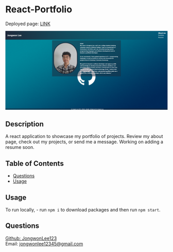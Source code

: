 # React-Portfolio

Deployed page: [LINK](https://jongwonlee123.github.io/react-portfolio/)

![reactportfolio](./src/assets/portfolio_images/reactportfolio.png)


## Description

A react application to showcase my portfolio of projects. Review my about page, check out my projects, or send me a message. Working on adding a resume soon.

## Table of Contents

- [Questions](#questions)
- [Usage](#usage)

## Usage
To run locally, - run ```npm i``` to download packages and then run ```npm start```.

## Questions

[Github: JongwonLee123](https://github.com/JongwonLee123)<br>
Email: jongwonlee12345@gmail.com
